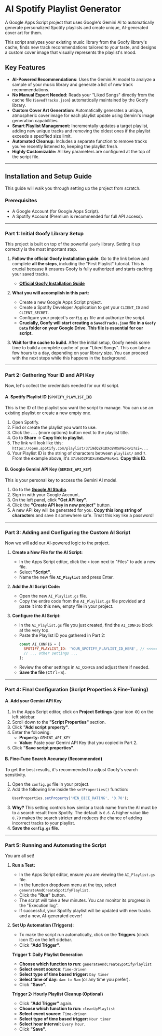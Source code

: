 # AI Spotify Playlist Generator

A Google Apps Script project that uses Google's Gemini AI to automatically generate personalized Spotify playlists and create unique, AI-generated cover art for them.

This script analyzes your existing music library from the Goofy library's cache, finds new track recommendations tailored to your taste, and designs a custom cover image that visually represents the playlist's mood.

## Key Features

-   **AI-Powered Recommendations:** Uses the Gemini AI model to analyze a sample of your music library and generate a list of new track recommendations.
-   **No Manual Export Needed:** Reads your "Liked Songs" directly from the cache file (`SavedTracks.json`) automatically maintained by the Goofy library.
-   **Custom Cover Art Generation:** Automatically generates a unique, atmospheric cover image for each playlist update using Gemini's image generation capabilities.
-   **Smart Playlist Management:** Incrementally updates a target playlist, adding new unique tracks and removing the oldest ones if the playlist exceeds a specified size limit.
-   **Automated Cleanup:** Includes a separate function to remove tracks you've recently listened to, keeping the playlist fresh.
-   **Highly Customizable:** All key parameters are configured at the top of the script file.

---

## Installation and Setup Guide

This guide will walk you through setting up the project from scratch.

### Prerequisites

-   A Google Account (for Google Apps Script).
-   A Spotify Account (Premium is recommended for full API access).

---

### Part 1: Initial Goofy Library Setup

This project is built on top of the powerful `goofy` library. Setting it up correctly is the most important step.

1.  **Follow the official Goofy installation guide**. Go to the link below and complete **all the steps**, including the "First Playlist" tutorial. This is crucial because it ensures Goofy is fully authorized and starts caching your saved tracks.
    -   **[Official Goofy Installation Guide](https://chimildic.github.io/goofy/#/install)**

2.  **What you will accomplish in this part:**
    -   Create a new Google Apps Script project.
    -   Create a Spotify Developer Application to get your `CLIENT_ID` and `CLIENT_SECRET`.
    -   Configure your project's `config.gs` file and authorize the script.
    -   **Crucially, Goofy will start creating a `SavedTracks.json` file in a `Goofy Data` folder on your Google Drive. This file is essential for our script.**

3.  **Wait for the cache to build.** After the initial setup, Goofy needs some time to build a complete cache of your "Liked Songs". This can take a few hours to a day, depending on your library size. You can proceed with the next steps while this happens in the background.

---

### Part 2: Gathering Your ID and API Key

Now, let's collect the credentials needed for our AI script.

#### A. Spotify Playlist ID (`SPOTIFY_PLAYLIST_ID`)

This is the ID of the playlist you want the script to manage. You can use an existing playlist or create a new empty one.

1.  Open Spotify.
2.  Find or create the playlist you want to use.
3.  Click the **`...`** (more options) button next to the playlist title.
4.  Go to **Share** -> **Copy link to playlist**.
5.  The link will look like this: `https://open.spotify.com/playlist/37i9dQZF1DXcBWXoPEoRv1?si=...`
6.  Your Playlist ID is the string of characters between `playlist/` and `?`. From the example above, it's `37i9dQZF1DXcBWXoPEoRv1`. **Copy this ID.**

#### B. Google Gemini API Key (`GEMINI_API_KEY`)

This is your personal key to access the Gemini AI model.

1.  Go to the **[Google AI Studio](https://aistudio.google.com/)**.
2.  Sign in with your Google Account.
3.  On the left panel, click **"Get API key"**.
4.  Click the **"Create API key in new project"** button.
5.  A new API key will be generated for you. **Copy this long string of characters** and save it somewhere safe. Treat this key like a password!

---

### Part 3: Adding and Configuring the Custom AI Script

Now we will add our AI-powered logic to the project.

1.  **Create a New File for the AI Script:**
    *   In the Apps Script editor, click the **`+`** icon next to "Files" to add a new file.
    *   Select **"Script"**.
    *   Name the new file **`AI_Playlist`** and press Enter.

2.  **Add the AI Script Code:**
    *   Open the new `AI_Playlist.gs` file.
    *   Copy the entire code from the `AI_Playlist.gs` file provided and paste it into this new, empty file in your project.

3.  **Configure the AI Script:**
    *   In the `AI_Playlist.gs` file you just created, find the `AI_CONFIG` block at the very top.
    *   Paste the Playlist ID you gathered in Part 2:
        ```javascript
        const AI_CONFIG = {
          SPOTIFY_PLAYLIST_ID: 'YOUR_SPOTIFY_PLAYLIST_ID_HERE', // <<<=== PASTE YOUR PLAYLIST ID
          // ... other settings ...
        };
        ```
    *   Review the other settings in `AI_CONFIG` and adjust them if needed.
    *   **Save the file** (<kbd>Ctrl</kbd>+<kbd>S</kbd>).

---

### Part 4: Final Configuration (Script Properties & Fine-Tuning)

#### A. Add your Gemini API Key

1.  In the Apps Script editor, click on **Project Settings** (gear icon ⚙️) on the left sidebar.
2.  Scroll down to the **"Script Properties"** section.
3.  Click **"Add script property"**.
4.  Enter the following:
    *   **Property:** `GEMINI_API_KEY`
    *   **Value:** Paste your Gemini API Key that you copied in Part 2.
5.  Click **"Save script properties"**.

#### B. Fine-Tune Search Accuracy (Recommended)

To get the best results, it's recommended to adjust Goofy's search sensitivity.

1.  Open the `config.gs` file in your project.
2.  Add the following line inside the `setProperties()` function:
    ```javascript
    UserProperties.setProperty('MIN_DICE_RATING', '0.70');
    ```
3.  **Why?** This setting controls how similar a track name from the AI must be to a search result from Spotify. The default is `0.6`. A higher value like `0.70` makes the search stricter and reduces the chance of adding incorrect tracks to your playlist.
4.  **Save the `config.gs` file.**

---

### Part 5: Running and Automating the Script

You are all set!

1.  **Run a Test:**
    *   In the Apps Script editor, ensure you are viewing the `AI_Playlist.gs` file.
    *   In the function dropdown menu at the top, select `generateAndCreateSpotifyPlaylist`.
    *   Click the **"Run"** button.
    *   The script will take a few minutes. You can monitor its progress in the "Execution log".
    *   If successful, your Spotify playlist will be updated with new tracks and a new, AI-generated cover!

2.  **Set Up Automation (Triggers):**
    *   To make the script run automatically, click on the **Triggers** (clock icon ⏰) on the left sidebar.
    *   Click **"Add Trigger"**.

    **Trigger 1: Daily Playlist Generation**
    *   **Choose which function to run:** `generateAndCreateSpotifyPlaylist`
    *   **Select event source:** `Time-driven`
    *   **Select type of time based trigger:** `Day timer`
    *   **Select time of day:** `4am to 5am` (or any time you prefer).
    *   Click **"Save"**.

    **Trigger 2: Hourly Playlist Cleanup (Optional)**
    *   Click **"Add Trigger"** again.
    *   **Choose which function to run:** `cleanUpPlaylist`
    *   **Select event source:** `Time-driven`
    *   **Select type of time based trigger:** `Hour timer`
    *   **Select hour interval:** `Every hour`.
    *   Click **"Save"**.
